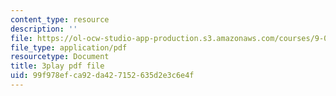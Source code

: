 ```yaml
---
content_type: resource
description: ''
file: https://ol-ocw-studio-app-production.s3.amazonaws.com/courses/9-00sc-introduction-to-psychology-fall-2011/99f978efca92da427152635d2e3c6e4f_SXzdOK_J-xE.pdf
file_type: application/pdf
resourcetype: Document
title: 3play pdf file
uid: 99f978ef-ca92-da42-7152-635d2e3c6e4f
---
```

